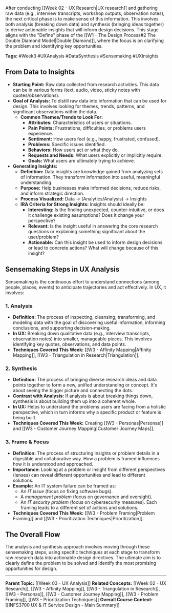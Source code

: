 After conducting [[Week 02 - UX Research|UX research]] and gathering raw data (e.g., interview transcripts, workshop outputs, observation notes), the next critical phase is to make sense of this information. This involves both analysis (breaking down data) and synthesis (bringing ideas together) to derive actionable insights that will inform design decisions. This stage aligns with the "Define" phase of the [[W1 - The Design Process#2 The Double Diamond Model|Double Diamond]], where the focus is on clarifying the problem and identifying key opportunities.

**Tags:** #Week3 #UXAnalysis #DataSynthesis #Sensemaking #UXInsights

## From Data to Insights

* **Starting Point:** Raw data collected from research activities. This data can be in various forms (text, audio, video, sticky notes with quotes/observations).
* **Goal of Analysis:** To distill raw data into information that can be used for design. This involves looking for themes, trends, patterns, and significant observations within the data.
    * **Common Themes/Trends to Look For:**
        * **Attributes:** Characteristics of users or situations.
        * **Pain Points:** Frustrations, difficulties, or problems users experience.
        * **Sentiment:** How users feel (e.g., happy, frustrated, confused).
        * **Problems:** Specific issues identified.
        * **Behaviors:** How users act or what they do.
        * **Requests and Needs:** What users explicitly or implicitly require.
        * **Goals:** What users are ultimately trying to achieve.
* **Generating Insights:**
    * **Definition:** Data insights are knowledge gained from analyzing sets of information. They transform information into useful, meaningful understanding.
    * **Purpose:** Help businesses make informed decisions, reduce risks, and inform strategic direction.
    * **Process Visualized:** Data → (Analytics/Analysis) → Insights
    * **IRA Criteria for Strong Insights:** Insights should ideally be:
        * **Interesting:** Is the finding unexpected, counter-intuitive, or does it challenge existing assumptions? Does it change your perspective?
        * **Relevant:** Is the insight useful in answering the core research questions or explaining something significant about the user/problem?
        * **Actionable:** Can this insight be used to inform design decisions or lead to concrete actions? What will change because of this insight?

## Sensemaking Steps in UX Analysis

Sensemaking is the continuous effort to understand connections (among people, places, events) to anticipate trajectories and act effectively. In UX, it involves:

### 1. Analysis
* **Definition:** The process of inspecting, cleansing, transforming, and modeling data with the goal of discovering useful information, informing conclusions, and supporting decision-making.
* **In UX:** Breaking down qualitative data (e.g., interview transcripts, observation notes) into smaller, manageable pieces. This involves identifying key quotes, observations, and data points.
* **Techniques Covered This Week:** [[W3 - Affinity Mapping|Affinity Mapping]], [[W3 - Triangulation in Research|Triangulation]].

### 2. Synthesis
* **Definition:** The process of bringing diverse research ideas and data points together to form a new, unified understanding or concept. It's about seeing the bigger picture and connecting the dots.
* **Contrast with Analysis:** If analysis is about breaking things down, synthesis is about building them up into a coherent whole.
* **In UX:** Helps to understand the problems users are facing from a holistic perspective, which in turn informs why a specific product or feature is being built.
* **Techniques Covered This Week:** Creating [[W3 - Personas|Personas]] and [[W3 - Customer Journey Mapping|Customer Journey Maps]].

### 3. Frame & Focus
* **Definition:** The process of structuring insights or problem details in a digestible and collaborative way. How a problem is framed influences how it is understood and approached.
* **Importance:** Looking at a problem or insight from different perspectives (lenses) can reveal different opportunities and lead to different solutions.
* **Example:** An IT system failure can be framed as:
    * An *IT issue* (focus on fixing software bugs).
    * A *management problem* (focus on governance and oversight).
    * An *IT security problem* (focus on cybersecurity measures).
    Each framing leads to a different set of actions and solutions.
* **Techniques Covered This Week:** [[W3 - Problem Framing|Problem Framing]] and [[W3 - Prioritization Techniques|Prioritization]].

## The Overall Flow
The analysis and synthesis approach involves moving through these sensemaking steps, using specific techniques at each stage to transform raw research data into actionable design directives. The ultimate aim is to clearly define the problem to be solved and identify the most promising opportunities for design.

---
**Parent Topic:** [[Week 03 - UX Analysis]]
**Related Concepts:** [[Week 02 - UX Research]], [[W3 - Affinity Mapping]], [[W3 - Triangulation in Research]], [[W3 - Personas]], [[W3 - Customer Journey Mapping]], [[W3 - Problem Framing]], [[W3 - Prioritization Techniques]]
**Overall Course Context:** [[INFS3700 UX & IT Service Design - Main Summary]]